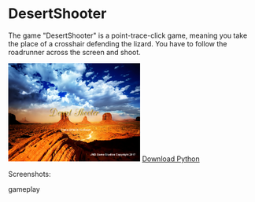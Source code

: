 # DesertShooter
<p> The game "DesertShooter" is a point-trace-click game, meaning you take the place of a crosshair defending the lizard. You have to follow the roadrunner across the screen and shoot.</p>

<img src="https://github.com/jplaceres0868/DesertShooter/blob/master/startscreen.PNG" height="200px">
<a href="https://www.python.org/downloads/">Download Python</a>

Screenshots:

gameplay

<img scr="https://github.com/jplaceres0868/DesertShooter/blob/master/gameplay.PNG" height="200px">
